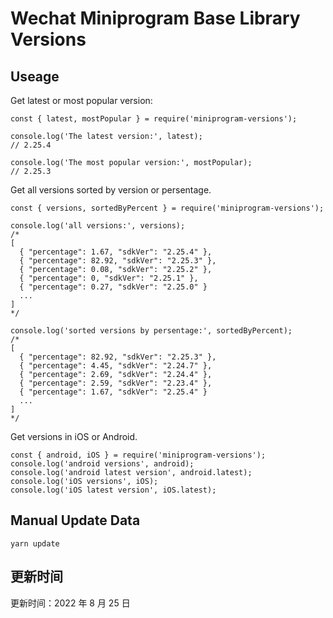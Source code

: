 
# Wechat Miniprogram Base Library Versions

## Useage

Get latest or most popular version:

```;
const { latest, mostPopular } = require('miniprogram-versions');

console.log('The latest version:', latest);
// 2.25.4

console.log('The most popular version:', mostPopular);
// 2.25.3

```

Get all versions sorted by version or persentage.

```
const { versions, sortedByPercent } = require('miniprogram-versions');

console.log('all versions:', versions);
/*
[
  { "percentage": 1.67, "sdkVer": "2.25.4" },
  { "percentage": 82.92, "sdkVer": "2.25.3" },
  { "percentage": 0.08, "sdkVer": "2.25.2" },
  { "percentage": 0, "sdkVer": "2.25.1" },
  { "percentage": 0.27, "sdkVer": "2.25.0" }
  ...
]
*/

console.log('sorted versions by persentage:', sortedByPercent);
/*
[
  { "percentage": 82.92, "sdkVer": "2.25.3" },
  { "percentage": 4.45, "sdkVer": "2.24.7" },
  { "percentage": 2.69, "sdkVer": "2.24.4" },
  { "percentage": 2.59, "sdkVer": "2.23.4" },
  { "percentage": 1.67, "sdkVer": "2.25.4" }
  ...
]
*/
```

Get versions in iOS or Android.

```
const { android, iOS } = require('miniprogram-versions');
console.log('android versions', android);
console.log('android latest version', android.latest);
console.log('iOS versions', iOS);
console.log('iOS latest version', iOS.latest);
```

## Manual Update Data

```
yarn update
```

## 更新时间

更新时间：2022 年 8 月 25 日
